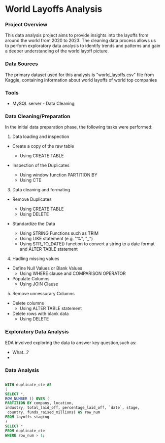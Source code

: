 # World Layoffs Analysis

### Project Overview

This data analysis project aims to provide insights into the layoffs from around the world from 2020 to 2023. The cleaning data process allows us to perform exploratory data analysis to identify trends and patterns and gain a deeper understanding of the world layoff picture. 

### Data Sources

The primary dataset used for this analysis is "world_layoffs.csv" file from Kaggle, containing information about world layoffs of world top companies

### Tools

- MySQL server - Data Cleaning

### Data Cleaning/Preparation

In the initial data preparation phase, the following tasks were performed:
1. Data loading and inspection

- Create a copy of the raw table
  - Using CREATE TABLE
- Inspection of the Duplicates
  
   - Using window function PARTITION BY
   - Using CTE 

  
3. Data cleaning and formating

- Remove Duplicates
  - Using CREATE TABLE
  - Using DELETE

- Standardize the Data

   - Using STRING Functions such as TRIM
   - Using LIKE statement (e.g. "%", "_")
   - Using STR_TO_DATE() function to convert a string to a date format and ALTER TABLE statement
4. Hadling missing values

  - Define Null Values or Blank Values
    - Using WHERE clause and COMPARISON OPERATOR
  - Populate Columns
    - Using JOIN Clause
5. Remove unnessurary Columns

  - Delete columns
    - Using ALTER TABLE statement
  - Delete rows with blank data
    - Using DELETE 


### Exploratory Data Analysis

EDA involved exploring the data to answer key question,such as:

- What...?
- 

### Data Analysis

```sql

WITH duplicate_cte AS
(
SELECT *,
ROW_NUMBER () OVER (
PARTITION BY company, location, 
industry, total_laid_off, percentage_laid_off, `date`, stage,
 country, funds_raised_millions) AS row_num
FROM layoffs_staging
)
SELECT *
FROM duplicate_cte
WHERE row_num > 1;
```


